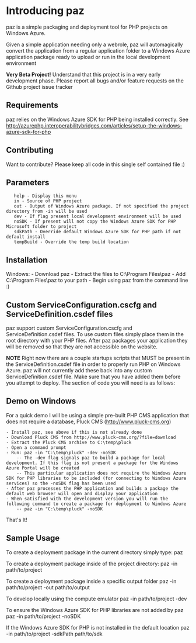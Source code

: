 Introducing paz
===============

paz is a simple packaging and deployment tool for PHP projects on Windows Azure.

Given a simple application needing only a webrole, paz will automagically convert the application from a regular application folder to a Windows Azure application package ready to upload or run in the local development environment

__Very Beta Project!__ 
Understand that this project is in a very early development phase. Please report all bugs and/or feature requests on the Github project issue tracker

Requirements
------------
paz relies on the Windows Azure SDK for PHP being installed correctly. See
http://azurephp.interoperabilitybridges.com/articles/setup-the-windows-azure-sdk-for-php

Contributing
------------
Want to contribute? Please keep all code in this single self contained file :) 


Parameters
----------
       help - Display this menu
       in - Source of PHP project
       out - Output of Windows Azure package. If not specified the project directory from -in will be used
       dev - If flag present local development environment will be used
       noSDK - If present will not copy the Windows Azure SDK for PHP Microsoft folder to project
       sdkPath - Override default Windows Azure SDK for PHP path if not default install
       tempBuild - Override the temp build location


Installation
------------

Windows:
    - Download paz
    - Extract the files to C:\Program Files\paz
    - Add C:\Program Files\paz to your path
    - Begin using paz from the command line :)


Custom ServiceConfiguration.cscfg and ServiceDefinition.csdef files
-------------------------------------------------------------------

paz support custom ServiceConfiguration.cscfg and ServiceDefinition.csdef files. To use custom files simply place them in the root directory with your PHP files. After paz packages your application they will be removed so that they are not accessible on the website.

****NOTE**** Right now there are a couple startups scripts that MUST be present in the ServiceDefinition.csdef file in order to properly run PHP on Windows Azure. paz will not currently add these back into any custom ServiceDefinition.csdef file. Make sure that you have added them before you attempt to deploy. The section of code you will need is as follows:
<Startup>
      <Task commandLine="add-environment-variables.cmd" executionContext="elevated" taskType="simple" />
      <Task commandLine="install-php.cmd" executionContext="elevated" taskType="simple" />
</Startup> 


Demo on Windows
---------------

For a quick demo I will be using a simple pre-built PHP CMS application that does not require a database, Pluck CMS (http://www.pluck-cms.org)

    - Install paz, see above if this is not already done
    - Download Pluck CMS from http://www.pluck-cms.org/?file=download
    - Extract the Pluck CMS archive to C:\temp\pluck
    - Open a command prompt
    - Run: paz -in "C:\temp\pluck" -dev -noSDK
        -- The -dev flag signals paz to build a package for local development. If this flag is not present a package for the Windows Azure Portal will be created
        -- This particular application does not require the Windows Azure SDK for PHP libraries to be included (for connecting to Windows Azure services) so the -noSDK flag has been used
    - After paz processes the PHP application and builds a package the default web browser will open and display your application
    - When satisfied with the development version you will run the following command to create a package for deployment to Windows Azure
        -- paz -in "C:\temp\pluck" -noSDK

That's It!

Sample Usage
------------

To create a deployment package in the current directory simply type:
paz

To create a deployment package inside of the project directory:
paz -in path/to/project

To create a deployment package inside a specific output folder
paz -in path/to/project -out path/to/output

To develop locally using the compute emulator
paz -in path/to/project -dev

To ensure the Windows Azure SDK for PHP libraries are not added by paz
paz -in path/to/project -noSDK

If the Windows Azure SDK for PHP is not installed in the default location
paz -in path/to/project -sdkPath path/to/sdk
